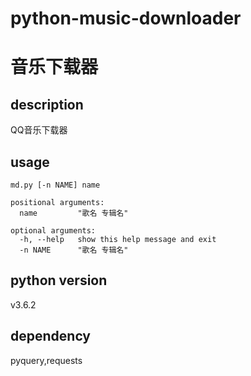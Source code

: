 # python-music-downloader
音乐下载器
=======
## description
QQ音乐下载器

## usage
```shell
md.py [-n NAME] name

positional arguments:
  name         "歌名 专辑名"

optional arguments:
  -h, --help   show this help message and exit
  -n NAME      "歌名 专辑名"
```


## python version
v3.6.2

## dependency
pyquery,requests
